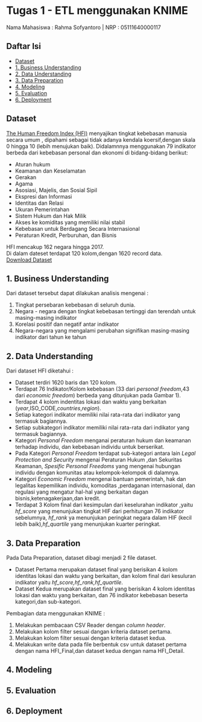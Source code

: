 # Tugas 1 - ETL menggunakan KNIME
Nama Mahasiswa : Rahma Sofyantoro | NRP : 05111640000117

## Daftar Isi
- [Dataset](#Dataset)
- [1. Business Understanding](#1-business-understanding)
- [2. Data Understanding](#2-data-understanding)
- [3. Data Preparation](#3-data-preparation)
- [4. Modeling](#4-modeling)
- [5. Evaluation](#5-evaluation)
- [6. Deployment](#6-Deployment)

## Dataset
[The Human Freedom Index (HFI)](https://www.cato.org/human-freedom-index-new) menyajikan tingkat kebebasan manusia secara umum , dipahami sebagai tidak adanya kendala koersif,dengan skala 0 hingga 10 (lebih menujukan baik).
Didalamnnya menggunakan 79 indikator berbeda dari kebebasan personal dan ekonomi di bidang-bidang berikut:

- Aturan hukum
- Keamanan dan Keselamatan
- Gerakan
- Agama
- Asosiasi, Majelis, dan Sosial Sipil
- Ekspresi dan Informasi
- Identitas dan Relasi
- Ukuran Pemerintahan
- Sistem Hukum dan Hak Milik
- Akses ke komiditas yang memiliki nilai stabil
- Kebebasan untuk Berdagang Secara Internasional
- Peraturan Kredit, Perburuhan, dan Bisnis

HFI mencakup 162 negara hingga 2017.  
Di dalam dateset terdapat 120 kolom,dengan 1620 record data.   
[Download Dataset]()

## 1. Business Understanding
Dari dataset tersebut dapat dilakukan analisis mengenai :
1. Tingkat persebaran kebebasan di seluruh dunia.
1. Negara - negara dengan tingkat kebebasan tertinggi dan terendah untuk masing-masing indikator
1. Korelasi positif dan negatif antar indikator
1. Negara-negara yang mengalami perubahan signifikan masing-masing indikator dari tahun ke tahun
## 2. Data Understanding
Dari dataset HFI diketahui :
- Dataset terdiri 1620 baris dan 120 kolom.  
- Terdapat 76 Indikator/Kolom kebebasan (33 dari *personal freedom*,43 dari *economic freedom*) berbeda yang ditunjukan pada Gambar 1).  
- Terdapat 4 kolom indentitas lokasi dan waktu yang berkaitan (*year*,ISO_CODE,*countries*,*region*).  
- Setiap kategori indikator memiliki nilai rata-rata dari indikator yang termasuk bagiannya.
- Setiap subkategori indikator memiliki nilai rata-rata dari indikator yang termasuk bagiannya.
- Kategori *Personal Freedom* menganai peraturan hukum dan keamanan terhadap individu, dan kebebasan individu untuk berserikat.
- Pada Kategori *Personal Freedom* terdapat sub-kategori antara lain *Legal Protection and Security* mengenai Peraturan Hukum ,dan Sekuritas Keamanan, *Spesific Personal Freedoms* yang mengenai hubungan individu dengan komunitas atau kelompok-kelompok di dalamnya.
- Kategori *Economic Freedom* mengenai bantuan pemerintah, hak dan legalitas kepemilikan individu, komoditas ,perdaganan internasional, dan regulasi yang mengatur hal-hal yang berkaitan dagan bisnis,ketenagakerjaan,dan kredit.
- Terdapat 3 Kolom final dari kesimpulan dari keselurahan indikator ,yaitu *hf_score* yang menunjukan tingkat HIF dari perhitungan 76 indikator sebelumnya, *hf_rank* ya menunjukan peringkat negara dalam HIF (kecil lebih baik),*hf_quartile* yang menunjukan kuarter peringkat.
## 3. Data Preparation
Pada Data Preparation, dataset dibagi menjadi 2 file dataset.  
- Dataset Pertama merupakan dataset final yang berisikan 4 kolom identitas lokasi dan waktu yang berkaitan, dan kolom final dari kesuluran indikator yaitu *hf_score,hf_rank,hf_quartile*.
- Dataset Kedua merupakan dataset final yang berisikan 4 kolom identitas lokasi dan waktu yang berkaitan, dan 76 indikator kebebasan beserta kategori,dan sub-kategori.

Pembagian data menggunakan KNIME :
1. Melakukan pembacaan CSV Reader dengan *column header*.
2. Melakukan kolom filter sesuai dangan kriteria dataset pertama.
3. Melakukan kolom filter sesuai dengan kriteria dataset kedua.
4. Melakukan write data pada file berbentuk csv untuk dataset pertama dengan nama HFI_Final,dan    dataset kedua dengan nama HFI_Detail.

## 4. Modeling
## 5. Evaluation
## 6. Deployment
